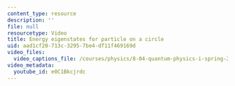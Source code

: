 ```yaml
---
content_type: resource
description: ''
file: null
resourcetype: Video
title: Energy eigenstates for particle on a circle
uid: aad1cf20-713c-3295-7be4-df11f469169d
video_files:
  video_captions_file: /courses/physics/8-04-quantum-physics-i-spring-2016/video-lectures/part-2/energy-eigenstates-for-particle-on-a-circle/e0C1Bkcjrdc.vtt
video_metadata:
  youtube_id: e0C1Bkcjrdc
---
```


